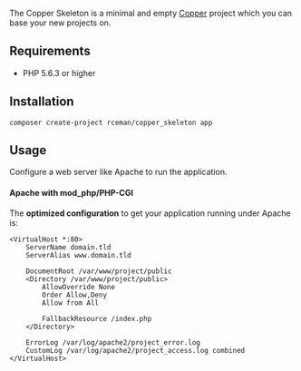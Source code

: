 The Copper Skeleton is a minimal and empty [Copper][1] project which you can base your new projects on.

Requirements
------------
- PHP 5.6.3 or higher

Installation
------------

```
composer create-project rceman/copper_skeleton app
```

[1]: https://github.com/rceman/copper

Usage
------------

Configure a web server like Apache to run the application.

#### Apache with mod_php/PHP-CGI
The **optimized configuration** to get your application running under Apache is:
```
<VirtualHost *:80>
    ServerName domain.tld
    ServerAlias www.domain.tld

    DocumentRoot /var/www/project/public
    <Directory /var/www/project/public>
        AllowOverride None
        Order Allow,Deny
        Allow from All

        FallbackResource /index.php
    </Directory>

    ErrorLog /var/log/apache2/project_error.log
    CustomLog /var/log/apache2/project_access.log combined
</VirtualHost>
```
